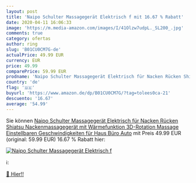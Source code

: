 ```yaml
---
layout: post
title: 'Naipo Schulter Massagegerät Elektrisch f mit 16.67 % Rabatt'
date: 2020-04-11 16:06:33
image: 'https://m.media-amazon.com/images/I/41Olzw7udpL._SL200_.jpg'
comments: true
category: ofertas
author: ring
slug: 'B01CU0CM7G-de'
actualPrice: 49.99 EUR
currency: EUR
price: 49.99
comparePrice: 59.99 EUR
prodname: 'Naipo Schulter Massagegerät Elektrisch für Nacken Rücken Shiatsu Nackenmassagegerät mit Wärmefunktion 3D-Rotation Massage Einstellbaren Geschwindigkeiten für Haus Büro Auto'
country: 'de'
flag: '🇩🇪'
buyurl: 'https://www.amazon.de/dp/B01CU0CM7G/?tag=tolees0ca-21'
descuento: '16.67'
average: '54.99'
---
```


Sie können [Naipo Schulter Massagegerät Elektrisch für Nacken Rücken Shiatsu Nackenmassagegerät mit Wärmefunktion 3D-Rotation Massage Einstellbaren Geschwindigkeiten für Haus Büro Auto](https://www.amazon.de/dp/B01CU0CM7G/?tag=tolees0ca-21) mit Preis 49.99 EUR (original: 59.99 EUR) 16.67 % Rabatt hier:

[![Naipo Schulter Massagegerät Elektrisch f](https://m.media-amazon.com/images/I/41Olzw7udpL._SL200_.jpg)](https://www.amazon.de/dp/B01CU0CM7G/?tag=tolees0ca-21)

ℹ️:


[🛒 Hier!!](https://www.amazon.de/dp/B01CU0CM7G/?tag=tolees0ca-21)
